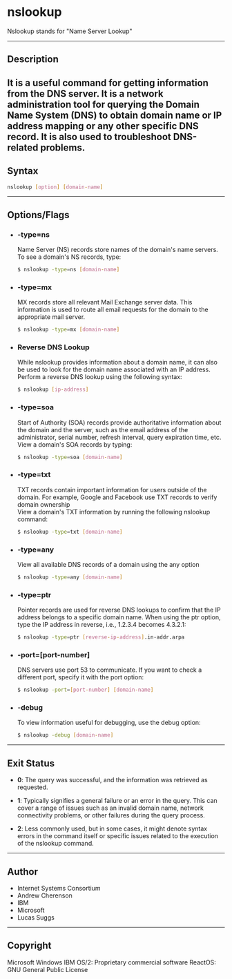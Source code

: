 # nslookup

Nslookup stands for "Name Server Lookup" 

---


## Description
It is a useful command for getting information from the DNS server. It is a network administration tool for querying the Domain Name System (DNS) to obtain domain name or IP address mapping or any other specific DNS record. It is also used to troubleshoot DNS-related problems. 
---

## Syntax

```bash
nslookup [option] [domain-name]
```   

---


## Options/Flags
- ###  -type=ns
     Name Server (NS) records store names of the domain's name servers. To see a domain's NS records, type:

    ```bash
    $ nslookup -type=ns [domain-name]
    ```

- ###  -type=mx
     MX records store all relevant Mail Exchange server data. This information is used to route all email requests for the domain to the appropriate mail server.
    ```bash
    $ nslookup -type=mx [domain-name]
    ```
- ###  Reverse DNS Lookup
     While nslookup provides information about a domain name, it can also be used to look for the domain name associated with an IP address.<br>Perform a reverse DNS lookup using the following syntax:
    ```bash
    $ nslookup [ip-address]
    ```

- ###  -type=soa
     Start of Authority (SOA) records provide authoritative information about the domain and the server, such as the email address of the administrator, serial number, refresh interval, query expiration time, etc.<br>View a domain's SOA records by typing:
    ```bash
    $ nslookup -type=soa [domain-name]
    ```

- ### -type=txt
     TXT records contain important information for users outside of the domain. For example, Google and Facebook use TXT records to verify domain ownership <br>View a domain's TXT information by running the following nslookup command: 
     ```bash
    $ nslookup -type=txt [domain-name]
    ```
- ### -type=any
     View all available DNS records of a domain using the any option  
     ```bash
    $ nslookup -type=any [domain-name]
    ```
    
- ### -type=ptr
     Pointer records are used for reverse DNS lookups to confirm that the IP address belongs to a specific domain name. When using the ptr option, type the IP address in reverse, i.e., 1.2.3.4 becomes 4.3.2.1:  
     ```bash
    $ nslookup -type=ptr [reverse-ip-address].in-addr.arpa
    ```
- ### -port=[port-number]
     DNS servers use port 53 to communicate. If you want to check a different port, specify it with the port option: 
     ```bash
    $ nslookup -port=[port-number] [domain-name]
    ```
- ### -debug
     To view information useful for debugging, use the debug option:
     ```bash
    $ nslookup -debug [domain-name]
    ```
---


## Exit Status

- **0**: The query was successful, and the information was retrieved as requested.

- **1**: Typically signifies a general failure or an error in the query. This can cover a range of issues such as an invalid domain name, network connectivity problems, or other failures during the query process.

- **2**: Less commonly used, but in some cases, it might denote syntax errors in the command itself or specific issues related to the execution of the nslookup command.


---


## Author
- Internet Systems Consortium
- Andrew Cherenson
- IBM
- Microsoft
- Lucas Suggs
---


## Copyright
Microsoft Windows
IBM OS/2: Proprietary commercial software
ReactOS: GNU General Public License
